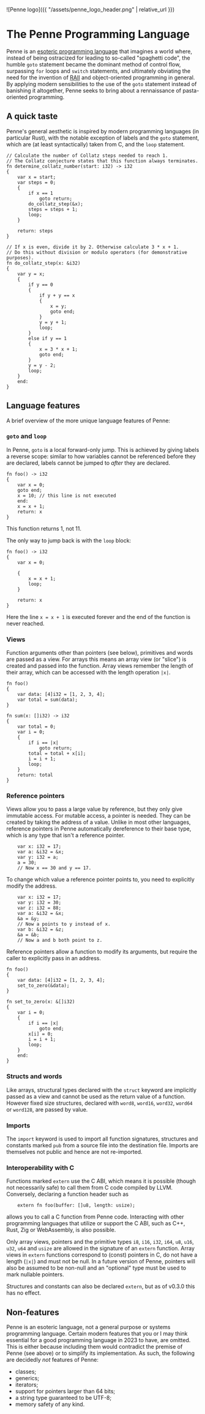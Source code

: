 ![Penne logo]({{ "/assets/penne_logo_header.png" | relative_url }})

# The Penne Programming Language

Penne is an [esoteric programming language](https://esolangs.org/wiki/Esoteric_programming_language) that imagines a world where, instead of being ostracized for leading to so-called "spaghetti code", the humble `goto` statement became the dominant method of control flow, surpassing `for` loops and `switch` statements, and ultimately obviating the need for the invention of [RAII](https://en.wikipedia.org/wiki/Resource_acquisition_is_initialization) and object-oriented programming in general.
By applying modern sensibilities to the use of the `goto` statement instead of banishing it altogether, Penne seeks to bring about a rennaissance of pasta-oriented programming.

## A quick taste

Penne's general aesthetic is inspired by modern programming languages (in particular Rust), with the notable exception of labels and the `goto` statement, which are (at least syntactically) taken from C, and the `loop` statement.

```
// Calculate the number of Collatz steps needed to reach 1.
// The Collatz conjecture states that this function always terminates.
fn determine_collatz_number(start: i32) -> i32
{
	var x = start;
	var steps = 0;
	{
		if x == 1
			goto return;
		do_collatz_step(&x);
		steps = steps + 1;
		loop;
	}

	return: steps
}

// If x is even, divide it by 2. Otherwise calculate 3 * x + 1.
// Do this without division or modulo operators (for demonstrative purposes).
fn do_collatz_step(x: &i32)
{
	var y = x;
	{
		if y == 0
		{
			if y + y == x
			{
				x = y;
				goto end;
			}
			y = y + 1;
			loop;
		}
		else if y == 1
		{
			x = 3 * x + 1;
			goto end;
		}
		y = y - 2;
		loop;
	}
	end:
}
```

## Language features

A brief overview of the more unique language features of Penne:

### `goto` and `loop`

In Penne, `goto` is a local forward-only jump. This is achieved by giving labels a reverse scope: similar to how variables cannot be referenced before they are declared, labels cannot be jumped to _after_ they are declared.

```
fn foo() -> i32
{
	var x = 0;
	goto end;
	x = 10; // this line is not executed
	end:
	x = x + 1;
	return: x
}
```

This function returns 1, not 11.

The only way to jump back is with the `loop` block:

```
fn foo() -> i32
{
	var x = 0;

	{
		x = x + 1;
		loop;
	}

	return: x
}
```

Here the line `x = x + 1` is executed forever and the end of the function is never reached.

### Views

Function arguments other than pointers (see below), primitives and words are passed as a view. For arrays this means an array view (or "slice") is created and passed into the function. Array views remember the length of their array, which can be accessed with the length operation `|x|`.

```
fn foo()
{
	var data: [4]i32 = [1, 2, 3, 4];
	var total = sum(data);
}

fn sum(x: []i32) -> i32
{
	var total = 0;
	var i = 0;
	{
		if i == |x|
			goto return;
		total = total + x[i];
		i = i + 1;
		loop;
	}
	return: total
}
```

### Reference pointers

Views allow you to pass a large value by reference, but they only give immutable access. For mutable access, a pointer is needed. They can be created by taking the address of a value. Unlike in most other languages, reference pointers in Penne automatically dereference to their base type, which is any type that isn't a reference pointer.

```
	var x: i32 = 17;
	var a: &i32 = &x;
	var y: i32 = a;
	a = 30;
	// Now x == 30 and y == 17.
```

To change which value a reference pointer points to, you need to explicitly modify the address.

```
	var x: i32 = 17;
	var y: i32 = 30;
	var z: i32 = 88;
	var a: &i32 = &x;
	&a = &y;
	// Now a points to y instead of x.
	var b: &i32 = &z;
	&a = &b;
	// Now a and b both point to z.
```

Reference pointers allow a function to modify its arguments, but require the caller to explicitly pass in an address.

```
fn foo()
{
	var data: [4]i32 = [1, 2, 3, 4];
	set_to_zero(&data);
}

fn set_to_zero(x: &[]i32)
{
	var i = 0;
	{
		if i == |x|
			goto end;
		x[i] = 0;
		i = i + 1;
		loop;
	}
	end:
}
```

### Structs and words

Like arrays, structural types declared with the `struct` keyword are implicitly passed as a view and cannot be used as the return value of a function. However fixed size structures, declared with `word8`, `word16`, `word32`, `word64` or `word128`, are passed by value.

### Imports

The `import` keyword is used to import all function signatures, structures and constants marked `pub` from a source file into the destination file. Imports are themselves not public and hence are not re-imported.

### Interoperability with C

Functions marked `extern` use the C ABI, which means it is possible (though not necessarily safe) to call them from C code compiled by LLVM. Conversely, declaring a function header such as
```
    extern fn foo(buffer: []u8, length: usize);
```
allows you to call a C function from Penne code. Interacting with other programming languages that utilize or support the C ABI, such as C++, Rust, Zig or WebAssembly, is also possible.

Only array views, pointers and the primitive types `i8`, `i16`, `i32`, `i64`, `u8`, `u16`, `u32`, `u64` and `usize` are allowed in the signature of an `extern` function. Array views in `extern` functions correspond to (const) pointers in C, do not have a length (`|x|`) and must not be null.
In a future version of Penne, pointers will also be assumed to be non-null and an "optional" type must be used to mark nullable pointers.

Structures and constants can also be declared `extern`, but as of v0.3.0 this has no effect.

## Non-features

Penne is an esoteric language, not a general purpose or systems programming language. Certain modern features that you or I may think essential for a good programming language in 2023 to have, are omitted. This is either because including them would contradict the premise of Penne (see above) or to simplify its implementation.
As such, the following are decidedly *not* features of Penne:

* classes;
* generics;
* iterators;
* support for pointers larger than 64 bits;
* a string type guaranteed to be UTF-8;
* memory safety of any kind.
